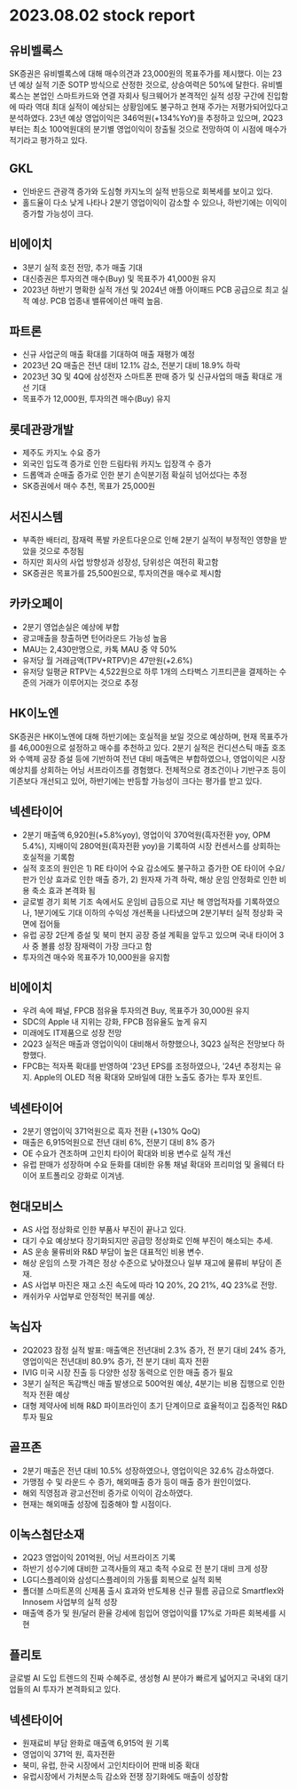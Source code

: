 # 2023.08.02 stock report
## 유비벨록스
SK증권은 유비벨록스에 대해 매수의견과 23,000원의 목표주가를 제시했다. 이는 23년 예상 실적 기준 SOTP 방식으로 산정한 것으로, 상승여력은 50%에 달한다. 유비벨록스는 본업인 스마트카드와 연결 자회사 팅크웨어가 본격적인 실적 성장 구간에 진입함에 따라 역대 최대 실적이 예상되는 상황임에도 불구하고 현재 주가는 저평가되어있다고 분석하였다. 23년 예상 영업이익은 346억원(+134%YoY)을 추정하고 있으며, 2Q23부터는 최소 100억원대의 분기별 영업이익이 창출될 것으로 전망하여 이 시점에 매수가 적기라고 평가하고 있다.
## GKL
- 인바운드 관광객 증가와 도심형 카지노의 실적 반등으로 회복세를 보이고 있다.
- 홀드율이 다소 낮게 나타나 2분기 영업이익이 감소할 수 있으나, 하반기에는 이익이 증가할 가능성이 크다.
## 비에이치
- 3분기 실적 호전 전망, 추가 매출 기대
- 대신증권은 투자의견 매수(Buy) 및 목표주가 41,000원 유지
- 2023년 하반기 명확한 실적 개선 및 2024년 애플 아이패드 PCB 공급으로 최고 실적 예상. PCB 업종내 밸류에이션 매력 높음.
## 파트론
- 신규 사업군의 매출 확대를 기대하여 매출 재평가 예정
- 2023년 2Q 매출은 전년 대비 12.1% 감소, 전분기 대비 18.9% 하락
- 2023년 3Q 및 4Q에 삼성전자 스마트폰 판매 증가 및 신규사업의 매출 확대로 개선 기대
- 목표주가 12,000원, 투자의견 매수(Buy) 유지
## 롯데관광개발
- 제주도 카지노 수요 증가
- 외국인 입도객 증가로 인한 드림타워 카지노 입장객 수 증가
- 드롭액과 순매출 증가로 인한 분기 손익분기점 확실히 넘어섰다는 추정
- SK증권에서 매수 추천, 목표가 25,000원
## 서진시스템
- 부족한 배터리, 잠재력 폭발 카운트다운으로 인해 2분기 실적이 부정적인 영향을 받았을 것으로 추정됨
- 하지만 회사의 사업 방향성과 성장성, 당위성은 여전히 확고함
- SK증권은 목표가를 25,500원으로, 투자의견을 매수로 제시함
## 카카오페이
- 2분기 영업손실은 예상에 부합
- 광고매출을 창출하면 턴어라운드 가능성 높음
- MAU는 2,430만명으로, 카톡 MAU 중 약 50%
- 유저당 월 거래금액(TPV+RTPV)은 47만원(+2.6%)
- 유저당 일평균 RTPV는 4,522원으로 하루 1개의 스타벅스 기프티콘을 결제하는 수준의 거래가 이루어지는 것으로 추정
## HK이노엔
SK증권은 HK이노엔에 대해 하반기에는 호실적을 보일 것으로 예상하며, 현재 목표주가를 46,000원으로 설정하고 매수를 추천하고 있다. 2분기 실적은 컨디션스틱 매출 호조와 수액제 공장 증설 등에 기반하여 전년 대비 매출액은 부합하였으나, 영업이익은 시장 예상치를 상회하는 어닝 서프라이즈를 경험했다. 전체적으로 경조건이나 기반구조 등이 기존보다 개선되고 있어, 하반기에는 반등할 가능성이 크다는 평가를 받고 있다.
## 넥센타이어
- 2분기 매출액 6,920원(+5.8%yoy), 영업이익 370억원(흑자전환 yoy, OPM 5.4%), 지배이익 280억원(흑자전환 yoy)을 기록하여 시장 컨센서스를 상회하는 호실적을 기록함
- 실적 호조의 원인은 1) RE 타이어 수요 감소에도 불구하고 증가한 OE 타이어 수요/판가 인상 효과로 인한 매출 증가, 2) 원자재 가격 하락, 해상 운임 안정화로 인한 비용 축소 효과 본격화 됨
- 글로벌 경기 회복 기조 속에서도 운임비 급등으로 지난 해 영업적자를 기록하였으나, 1분기에도 기대 이하의 수익성 개선폭을 나타냈으며 2분기부터 실적 정상화 국면에 접어듦
- 유럽 공장 2단계 증설 및 북미 현지 공장 증설 계획을 앞두고 있으며 국내 타이어 3사 중 볼륨 성장 잠재력이 가장 크다고 함
- 투자의견 매수와 목표주가 10,000원을 유지함
## 비에이치
- 우려 속에 패널, FPCB 점유율 투자의견 Buy, 목표주가 30,000원 유지
- SDC의 Apple 내 지위는 강화, FPCB 점유율도 높게 유지
- 미래에도 IT제품으로 성장 전망
- 2Q23 실적은 매출과 영업이익이 대비해서 하향했으나, 3Q23 실적은 전망보다 하향했다.
- FPCB는 적자폭 확대를 반영하여 '23년 EPS를 조정하였으나, '24년 추정치는 유지. Apple의 OLED 적용 확대와 모바일에 대한 노출도 증가는 투자 포인트.
## 넥센타이어
- 2분기 영업이익 371억원으로 흑자 전환 (+130% QoQ)
- 매출은 6,915억원으로 전년 대비 6%, 전분기 대비 8% 증가
- OE 수요가 견조하며 고인치 타이어 확대와 비용 변수로 실적 개선
- 유럽 판매가 성장하며 수요 둔화를 대비한 유통 채널 확대와 프리미엄 및 올웨더 타이어 포트폴리오 강화로 이겨냄.
## 현대모비스
- AS 사업 정상화로 인한 부품사 부진이 끝나고 있다.
- 대기 수요 예상보다 장기화되지만 공급망 정상화로 인해 부진이 해소되는 추세.
- AS 운송 물류비와 R&D 부담이 높은 대표적인 비용 변수.
- 해상 운임의 스팟 가격은 정상 수준으로 낮아졌으나 일부 재고에 물류비 부담이 존재.
- AS 사업부 마진은 재고 소진 속도에 따라 1Q 20%, 2Q 21%, 4Q 23%로 전망.
- 캐쉬카우 사업부로 안정적인 복귀를 예상.
## 녹십자
- 2Q2023 잠정 실적 발표: 매출액은 전년대비 2.3% 증가, 전 분기 대비 24% 증가, 영업이익은 전년대비 80.9% 증가, 전 분기 대비 흑자 전환
- IVIG 미국 시장 진출 등 다양한 성장 동력으로 인한 매출 증가 필요
- 3분기 실적은 독감백신 매출 발생으로 500억원 예상, 4분기는 비용 집행으로 인한 적자 전환 예상
- 대형 제약사에 비해 R&D 파이프라인이 초기 단계이므로 효율적이고 집중적인 R&D 투자 필요
## 골프존
- 2분기 매출은 전년 대비 10.5% 성장하였으나, 영업이익은 32.6% 감소하였다.
- 가맹점 수 및 라운드 수 증가, 해외매출 증가 등이 매출 증가 원인이었다.
- 해외 직영점과 광고선전비 증가로 이익이 감소하였다.
- 현재는 해외매출 성장에 집중해야 할 시점이다.
## 이녹스첨단소재
- 2Q23 영업이익 201억원, 어닝 서프라이즈 기록
- 하반기 성수기에 대비한 고객사들의 재고 축적 수요로 전 분기 대비 크게 성장
- LG디스플레이와 삼성디스플레이의 가동률 회복으로 실적 회복
- 폴더블 스마트폰의 신제품 출시 효과와 반도체용 신규 필름 공급으로 Smartflex와 Innosem 사업부의 실적 성장
- 매출액 증가 및 원/달러 환율 강세에 힘입어 영업이익률 17%로 가파른 회복세를 시현
## 플리토
글로벌 AI 도입 트렌드의 진짜 수혜주로, 생성형 AI 분야가 빠르게 넓어지고 국내외 대기업들의 AI 투자가 본격화되고 있다.
## 넥센타이어
- 원재료비 부담 완화로 매출액 6,915억 원 기록
- 영업이익 371억 원, 흑자전환
- 북미, 유럽, 한국 시장에서 고인치타이어 판매 비중 확대
- 유럽시장에서 가처분소득 감소와 전쟁 장기화에도 매출이 성장함